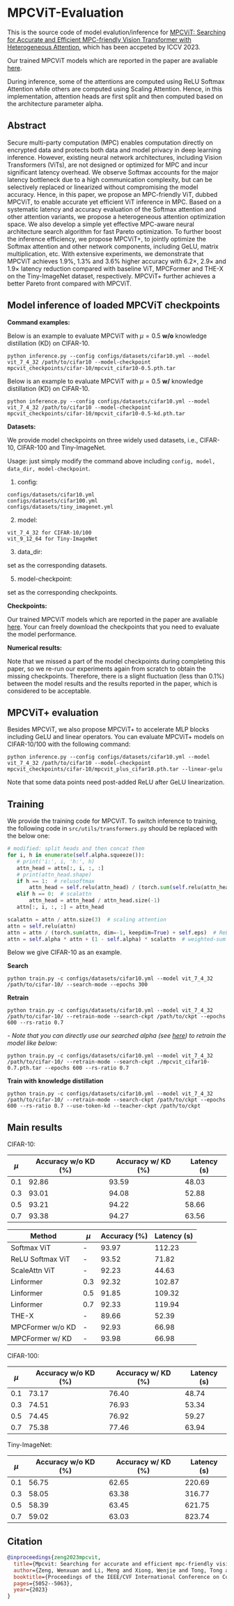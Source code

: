 # MPCViT-Evaluation
This is the source code of model evalution/inference for [MPCViT: Searching for Accurate and Efficient MPC-friendly Vision Transformer with Heterogeneous Attention](https://arxiv.org/pdf/2211.13955.pdf), which has been accpeted by ICCV 2023.

Our trained MPCViT models which are reported in the paper are avaliable [here](https://drive.google.com/drive/folders/1YFICe9me9LY3F37uG0YGXw7_52HA3bFL?usp=sharing).

During inference, some of the attentions are computed using ReLU Softmax Attention while others are computed using Scaling Attention. Hence, in this implementation, attention heads are first split and then computed based on the architecture parameter alpha.

## Abstract
Secure multi-party computation (MPC) enables computation directly on encrypted data and protects both data and model privacy in deep learning inference. However, existing neural network architectures, including Vision Transformers (ViTs), are not designed or optimized for MPC and incur significant latency overhead. We observe Softmax accounts for the major latency bottleneck due to a high communication complexity, but can be selectively replaced or linearized without compromising the model accuracy. Hence, in this paper, we propose an MPC-friendly ViT, dubbed MPCViT, to enable accurate yet efficient ViT inference in MPC. Based on a systematic latency and accuracy evaluation of the Softmax attention and other attention variants, we propose a heterogeneous attention optimization space. We also develop a simple yet effective MPC-aware neural architecture search algorithm for fast Pareto optimization. To further boost the inference efficiency, we propose MPCViT+, to jointly optimize the Softmax attention and other network components, including GeLU, matrix multiplication, etc. With extensive experiments, we demonstrate that MPCViT achieves 1.9%, 1.3% and 3.6% higher accuracy with 6.2×, 2.9× and 1.9× latency reduction compared with baseline ViT, MPCFormer and THE-X on the Tiny-ImageNet dataset, respectively. MPCViT+ further achieves a better Pareto front compared with MPCViT.

## Model inference of loaded MPCViT checkpoints
**Command examples:**

Below is an example to evaluate MPCViT with $\mu=0.5$ **w/o** knowledge distillation (KD) on CIFAR-10.
```shell
python inference.py --config configs/datasets/cifar10.yml --model vit_7_4_32 /path/to/cifar10 --model-checkpoint mpcvit_checkpoints/cifar-10/mpcvit_cifar10-0.5.pth.tar
```

Below is an example to evaluate MPCViT with $\mu=0.5$ **w/** knowledge distillation (KD) on CIFAR-10.
```shell
python inference.py --config configs/datasets/cifar10.yml --model vit_7_4_32 /path/to/cifar10 --model-checkpoint mpcvit_checkpoints/cifar-10/mpcvit_cifar10-0.5-kd.pth.tar
```

**Datasets:**

We provide model checkpoints on three widely used datasets, i.e., CIFAR-10, CIFAR-100 and Tiny-ImageNet.

Usage: just simply modify the command above including `config, model, data_dir, model-checkpoint`.

1. config:
```shell
configs/datasets/cifar10.yml
configs/datasets/cifar100.yml
configs/datasets/tiny_imagenet.yml
```

2. model:
```shell
vit_7_4_32 for CIFAR-10/100
vit_9_12_64 for Tiny-ImageNet
```

3. data_dir:
   
set as the corresponding datasets.

5. model-checkpoint:
   
set as the corresponding checkpoints.

**Checkpoints:**

Our trained MPCViT models which are reported in the paper are avaliable [here](https://drive.google.com/drive/folders/1YFICe9me9LY3F37uG0YGXw7_52HA3bFL?usp=sharing).
Your can freely download the checkpoints that you need to evaluate the model performance.

**Numerical results:**

Note that we missed a part of the model checkpoints during completing this paper, so we re-run our experiments again from scratch to obtain the missing checkpoints.
Therefore, there is a slight fluctuation (less than 0.1%) between the model results and the results reported in the paper, which is considered to be acceptable.

## MPCViT+ evaluation

Besides MPCViT, we also propose MPCViT+ to accelerate MLP blocks including GeLU and linear operators.
You can evaluate MPCViT+ models on CIFAR-10/100 with the following command:
```shell
python inference.py --config configs/datasets/cifar10.yml --model vit_7_4_32 /path/to/cifar10 --model-checkpoint mpcvit_checkpoints/cifar-10/mpcvit_plus_cifar10.pth.tar --linear-gelu
```
Note that some data points need post-added ReLU after GeLU linearization.

## Training
We provide the training code for MPCViT. 
To switch inference to training, the following code in `src/utils/transformers.py` should be replaced with the below one:
```python
# modified: split heads and then concat them
for i, h in enumerate(self.alpha.squeeze()):
   # print('i:', i, 'h:', h)
   attn_head = attn[:, i, :, :]
   # print(attn_head.shape)
   if h == 1:  # relusoftmax
       attn_head = self.relu(attn_head) / (torch.sum(self.relu(attn_head), dim=-1, keepdim=True) + self.eps)
   elif h == 0:  # scalattn
       attn_head = attn_head / attn_head.size(-1)
   attn[:, i, :, :] = attn_head
```
```python
scalattn = attn / attn.size(3)  # scaling attention
attn = self.relu(attn)
attn = attn / (torch.sum(attn, dim=-1, keepdim=True) + self.eps)  # ReLUSoftmax attention
attn = self.alpha * attn + (1 - self.alpha) * scalattn  # weighted-sum for arch searching
```


Below we give CIFAR-10 as an example.

**Search**
```shell
python train.py -c configs/datasets/cifar10.yml --model vit_7_4_32 /path/to/cifar-10/ --search-mode --epochs 300
```

**Retrain**
```shell
python train.py -c configs/datasets/cifar10.yml --model vit_7_4_32 /path/to/cifar-10/ --retrain-mode --search-ckpt /path/to/ckpt --epochs 600 --rs-ratio 0.7
```
*- Note that you can directly use our searched alpha (see [here](https://drive.google.com/drive/folders/1YFICe9me9LY3F37uG0YGXw7_52HA3bFL?usp=sharing)) to retrain the model like below:*
```shell
python train.py -c configs/datasets/cifar10.yml --model vit_7_4_32 /path/to/cifar-10/ --retrain-mode --search-ckpt ./mpcvit_cifar10-0.7.pth.tar --epochs 600 --rs-ratio 0.7
```

**Train with knowledge distillation**
```shell
python train.py -c configs/datasets/cifar10.yml --model vit_7_4_32 /path/to/cifar-10/ --retrain-mode --search-ckpt /path/to/ckpt --epochs 600 --rs-ratio 0.7 --use-token-kd --teacher-ckpt /path/to/ckpt
```

## Main results

CIFAR-10:

| $\mu$ |  Accuracy w/o KD (%)   |  Accuracy w/ KD (%)   |  Latency (s)  |
|----|  ----  | ----  | ----  |
|0.1| 92.86 | 93.59 | 48.03 |
|0.3| 93.01 | 94.08 | 52.88 |
|0.5| 93.21 | 94.22 | 58.66 |
|0.7| 93.38 | 94.27 | 63.56 |

|Method| $\mu$ |  Accuracy (%)    |  Latency (s)  |
|----|  ----  | ---- |---- |
|Softmax ViT|-| 93.97 | 112.23 |
|ReLU Softmax ViT| -|93.52 | 71.82 | 
|ScaleAttn ViT| -|92.23 | 44.63| 
|Linformer| 0.3|92.32|102.87 |
|Linformer| 0.5|91.85|109.32 |
|Linformer| 0.7|92.33|119.94 |
|THE-X| -|89.66|52.39 |
|MPCFormer w/o KD| -| 92.93|66.98|
|MPCFormer w/ KD| -|93.98 | 66.98 |

CIFAR-100:

| $\mu$ |  Accuracy w/o KD (%)   |  Accuracy w/ KD (%)   |  Latency (s)  |
|----|  ----  | ----  | ----  |
|0.1| 73.17 | 76.40 | 48.74 |
|0.3| 74.51 | 76.93 | 53.34 |
|0.5| 74.45 | 76.92 | 59.27 |
|0.7| 75.38 | 77.46 | 63.94 |

Tiny-ImageNet:

| $\mu$ |  Accuracy w/o KD (%)   |  Accuracy w/ KD (%)   |  Latency (s)  |
|----|  ----  | ----  | ----  |
|0.1| 56.75 | 62.65 | 220.69 |
|0.3| 58.05 | 63.38 | 316.77 |
|0.5| 58.39 | 63.45 | 621.75 |
|0.7| 59.02 | 63.03 | 823.74 |

 

## Citation
```bibtex
@inproceedings{zeng2023mpcvit,
  title={Mpcvit: Searching for accurate and efficient mpc-friendly vision transformer with heterogeneous attention},
  author={Zeng, Wenxuan and Li, Meng and Xiong, Wenjie and Tong, Tong and Lu, Wen-jie and Tan, Jin and Wang, Runsheng and Huang, Ru},
  booktitle={Proceedings of the IEEE/CVF International Conference on Computer Vision},
  pages={5052--5063},
  year={2023}
}
```

